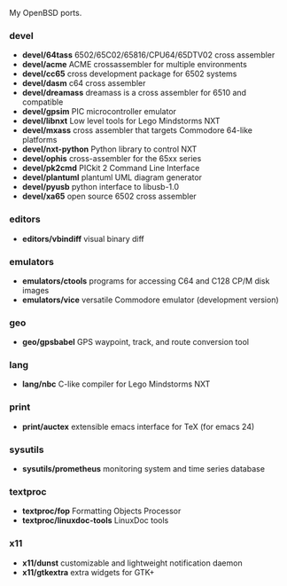 My OpenBSD ports.

### devel

* **devel/64tass** 6502/65C02/65816/CPU64/65DTV02 cross assembler
* **devel/acme** ACME crossassembler for multiple environments
* **devel/cc65** cross development package for 6502 systems
* **devel/dasm** c64 cross assembler
* **devel/dreamass** dreamass is a cross assembler for 6510 and compatible
* **devel/gpsim** PIC microcontroller emulator
* **devel/libnxt** Low level tools for Lego Mindstorms NXT
* **devel/mxass** cross assembler that targets Commodore 64-like platforms
* **devel/nxt-python** Python library to control NXT
* **devel/ophis** cross-assembler for the 65xx series
* **devel/pk2cmd** PICkit 2 Command Line Interface
* **devel/plantuml** plantuml UML diagram generator
* **devel/pyusb** python interface to libusb-1.0
* **devel/xa65** open source 6502 cross assembler

### editors

* **editors/vbindiff** visual binary diff

### emulators

* **emulators/ctools** programs for accessing C64 and C128 CP/M disk images
* **emulators/vice** versatile Commodore emulator (development version)

### geo

* **geo/gpsbabel** GPS waypoint, track, and route conversion tool

### lang

* **lang/nbc** C-like compiler for Lego Mindstorms NXT

### print

* **print/auctex** extensible emacs interface for TeX (for emacs 24)

### sysutils

* **sysutils/prometheus** monitoring system and time series database

### textproc

* **textproc/fop** Formatting Objects Processor
* **textproc/linuxdoc-tools** LinuxDoc tools

### x11

* **x11/dunst** customizable and lightweight notification daemon
* **x11/gtkextra** extra widgets for GTK+
